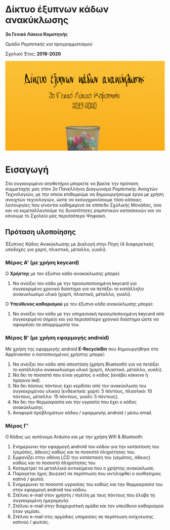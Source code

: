 # Δίκτυο έξυπνων κάδων ανακύκλωσης
**3ο Γενικό Λύκειο Κομοτηνής**

*Ομάδα Ρομποτικής και προγραμματισμού* 

Σχολικό Έτος: **2019-2020**

![Cat](https://github.com/3lykkomo-programming/RecycleBin/blob/master/docs/images/wallpaper.png)

# Εισαγωγή
Στο συγκεκριμένο αποθετήριο μπορείτε να βρείτε την πρόταση συμμετοχής μας στον 2ο Πανελλήνιο Διαγωνισμό Ρομποτικής Ανοιχτών Τεχνολογιών, με την οποία επιθυμούμε να δημιουργήσουμε έργα με χρήση ανοιχτών τεχνολογιών, ώστε να εκσυγχρονίσουμε τόσο κάποιες λειτουργίες που γίνονται καθημερινά σε επίπεδο Σχολικής Μονάδας, όσο και να εκμεταλλευτούμε τις δυνατότητες ρομποτικών κατασκευών και να κάνουμε το Σχολείο μας περισσότερο Ψηφιακό.

## Πρόταση υλοποίησης
Έξυπνος Κάδος Ανακύκλωσης με Διαλογή στην Πηγη (4 διαφορετικές υποδοχές για χαρτί, πλαστικό, μέταλλο, γυαλί).

### Μέρος Α' (με χρήση keycard)
Ο **Χρήστης** με τον έξυπνο κάδο ανακύκλωσης μπορεί:
1. Να ανοίξει τον κάδο με την προσωποποιημένη keycard για συγκεκριμένο χρονικό διάστημα για να πετάξει το κατάλληλο ανακυκλωσιμο υλικό (χαρτί, πλαστικό, μέταλλο, γυαλί).

Ο **Υπεύθυνος καθαρισμού** με τον έξυπνο κάδο ανακύκλωσης μπορεί:
1. Να ανοίξει τον κάδο με την υπηρεσιακή προσωποποιημένη keycard από συγκεκριμένο σημείο και για περισσότερο χρονικό διάστημα ώστε να αφαιρέσει τα απορρίμματα του.

### Μέρος Β' (με χρήση εφαρμογής android)
Με χρήση της εφαρμογής android **E-RecycleBin** που δημιουργήθηκε στο AppInventor ο πιστοποιημένος χρήστης μπορεί:

1. Να ανοίξει τον κάδο από αποστάση (χρήση Bluetooth) για να πετάξει το κατάλληλο ανακυκλώσιμο υλικό (χαρτί, πλαστικό, μέταλλο, γυαλί).
2. Να δει το ποσοστό που είναι γεμάτος ο κάδος (ανάβει κόκκινο ή πράσινο led).
3. Να δει πόσους πόντους έχει κερδίσει από την ανακύκλωση του συγκεκριμένου υλικού (ενδεικτικά: χαρτί: 5 πόντους, πλαστικό: 10 πόντους, μέταλλο: 15 πόντους, γυαλί: 5 πόντους).
4. Να δει την θερμοκρασία και την υγρασία που έχει ο κάδος ανακύκλωσης.
5. Αναφορά προβλημάτων κάδου / εφαρμογής android / μέσω email.

### Μέρος Γ' 
Ο Κάδος ως αυτόνομο Arduino και με την χρήση Wifi & Bluetooth:

1. Ενημερώνει την εφαρμογή android του κάδου για την κατάσταση του (γεμάτος, άδειος) καθώς και το ποσοστό πληρότητας του.
2. Εμφανίζει στην οθόνη LCD  την κατάσταση του (γεμάτος, άδειος) καθώς και το ποσοστό πληρότητας του 
3. Καταμετρεί τα μεταλλικά αντικείμενα που ο χρήστης ανακύκλωσε.
4. Παραγεται ήχος (buzzer) σε περίπτωση που αντιληφθεί ο αισθητηρας καπνό / φωτιά.
5. Ενημερώνει το ποσοστό υγρασίας του καθώς και την θερμοκρασία του στην εφαρμογή android του κάδου.
6. Στέλνει e-mail στον χρήστη / πολίτη με τους πόντους που έλαβε τη συγκεκριμένη ημερομηνία.
7. Στέλνει e-mail στην διαχειριστική ομάδα και τον υπεύθυνο καθαρισμού όταν γεμίσει.
8. Στέλνει e-mail στις αρμόδιες υπηρεσίες σε περίπτωση ανίχνευσης καπνού / φωτιάς.
